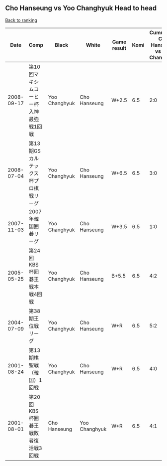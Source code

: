 ## Cho Hanseung vs Yoo Changhyuk Head to head

[Back to ranking](../../index.md)




| **Date** | **Comp** | **Black** | **White** | **Game result** | **Komi** | **Cumulative Cho Hanseung vs Yoo Changhyuk** | **Cho Hanseung streak** | **Yoo Changhyuk streak** | 
| --- | --- | --- | --- | --- | --- | --- | --- | --- |
| 2008-09-17 | 第10回マキシムコーヒー杯入神最強戦1回戦 | Yoo Changhyuk | Cho Hanseung | W+2.5 | 6.5 | 2:0 | 2 | 0 | 
| 2008-07-04 | 第13期GSカルテックス杯プロ棋戦リーグ | Yoo Changhyuk | Cho Hanseung | W+6.5 | 6.5 | 3:0 | 3 | 0 | 
| 2007-11-03 | 2007年韓国囲碁リーグ | Yoo Changhyuk | Cho Hanseung | W+3.5 | 6.5 | 1:0 | 1 | 0 | 
| 2005-05-25 | 第24回KBS杯囲碁王戦本戦4回戦 | Yoo Changhyuk | Cho Hanseung | B+5.5 | 6.5 | 4:2 | 0 | 2 | 
| 2004-07-09 | 第38期王位戦リーグ | Yoo Changhyuk | Cho Hanseung | W+R | 6.5 | 5:2 | 1 | 0 | 
| 2001-08-24 | 第13期棋聖戦（韓国）1回戦 | Yoo Changhyuk | Cho Hanseung | W+R | 6.5 | 4:0 | 4 | 0 | 
| 2001-08-01 | 第20回KBS杯囲碁王戦敗者復活戦3回戦 | Cho Hanseung | Yoo Changhyuk | W+R | 6.5 | 4:1 | 0 | 1 |




